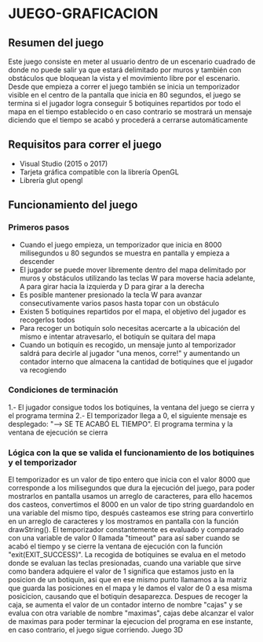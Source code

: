 # JUEGO-GRAFICACION
## Resumen del juego
Este juego consiste en meter al usuario dentro de un escenario cuadrado de donde no puede salir ya que estará delimitado por muros y también con obstáculos que bloquean la vista y el movimiento libre por el escenario. Desde que empieza a correr el juego también se inicia un temporizador visible en el centro de la pantalla que inicia en 80 segundos, el juego se termina si el jugador logra conseguir 5 botiquines repartidos por todo el mapa en el tiempo establecido o en caso contrario se mostrará un mensaje diciendo que el tiempo se acabó y procederá a cerrarse automáticamente
## Requisitos para correr el juego
- Visual Studio (2015 o 2017)
- Tarjeta gráfica compatible con la librería OpenGL
- Librería glut opengl
## Funcionamiento del juego
### Primeros pasos
- Cuando el juego empieza, un temporizador que inicia en 8000 milisegundos u 80 segundos se muestra en pantalla y empieza a descender
- El jugador se puede mover libremente dentro del mapa delimitado por muros y obstáculos utilizando las teclas W para moverse hacia adelante, A para girar hacia la izquierda y D para girar a la derecha
- Es posible mantener presionado la tecla W para avanzar consecutivamente varios pasos hasta topar con un obstáculo
- Existen 5 botiquines repartidos por el mapa, el objetivo del jugador es recogerlos todos
- Para recoger un botiquín solo necesitas acercarte a la ubicación del mismo e intentar atravesarlo, el botiquín se quitara del mapa
- Cuando un botiquín es recogido, un mensaje junto al temporizador saldrá para decirle al jugador "una menos, corre!" y aumentando un contador interno que almacena la cantidad de botiquines que el jugador va recogiendo
### Condiciones de terminación
1.- El jugador consigue todos los botiquines, la ventana del juego se cierra y el programa termina
2.- El temporizador llega a 0, el siguiente mensaje es desplegado: "--> SE TE ACABÓ EL TIEMPO". El programa termina y la ventana de ejecución se cierra
### Lógica con la que se valida el funcionamiento de los botiquines y el temporizador
El temporizador es un valor de tipo entero que inicia con el valor 8000 que corresponde a los milisegundos que dura la ejecución del juego, para poder mostrarlos en pantalla usamos un arreglo de caracteres, para ello hacemos dos casteos, convertimos el 8000 en un valor de tipo string guardandolo en una variable del mismo tipo, después casteamos ese string para convertirlo en un arreglo de caracteres y los mostramos en pantalla con la función drawString(). El temporizador constantemente es evaluado y comparado con una variable de valor 0 llamada "timeout" para así saber cuando se acabó el tiempo y se cierre la ventana de ejecución con la función "exit(EXIT_SUCCESS)".
La recogida de botiquines se evalua en el metodo donde se evaluan las teclas presionadas, cuando una variable que sirve como bandera adquiere el valor de 1 significa que estamos justo en la posicion de un botiquin, asi que en ese mismo punto llamamos a la matriz que guarda las posiciones en el mapa y le damos el valor de 0 a esa misma posicicion, causando que el botiquin desaparezca. Despues de recoger la caja, se aumenta el valor de un contador interno de nombre "cajas" y se evalua con otra variable de nombre "maximas", cajas debe alcanzar el valor de maximas para poder terminar la ejecucion del programa en ese instante, en caso contrario, el juego sigue corriendo.
Juego 3D

